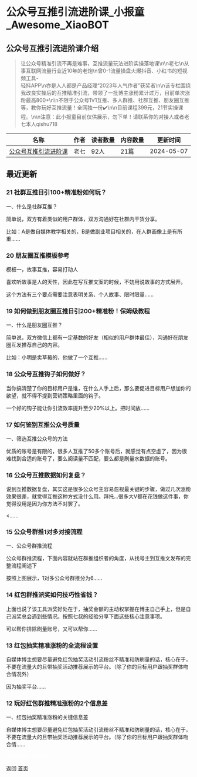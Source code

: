 # 公众号互推引流进阶课_小报童_Awesome_XiaoBOT

## 公众号互推引流进阶课介绍
> 让公众号精准引流不再是难事，互推流量玩法进阶实操落地课\n\n老七\n从事互联网流量行业近10年的老炮\n曾0-1流量操盘火爆抖音、小红书的短视频工具-  
轻抖APP\n亦是人人都是产品经理“2023年人气作者”获奖者\n\n该专栏围绕我改良实操后的互推精准引流，带领了一批博主涨粉累计过万，目前单次涨粉最高800+\n\n不限于公众号1V1互推、多人群推、社群互推、朋友圈互推等，教你玩好互推流量！全网独一份✔️\n\n目前课程399元，21节实操课程。\n\n注意：此小报童目前仅供展示，勿下单！请联系你的对接人或者老七本人qishu718  
  


|名称|作者|读者数量|内容数量|更新时间|
|---|---|---|---|---|
|[公众号互推引流进阶课](https://xiaobot.net/p/qishu718?refer=9c3f1c95-a052-465a-9902-f6d75080262a)|老七|92人|21篇|2024-05-07|

## 最近更新
### 21 社群互推日引100+精准粉如何玩？

一、什么是社群互推？

简单说，双方有着类似的用户群体，双方沟通好在社群内干货分享。

比如：A是做自媒体教学相关的，B是做副业项目相关的，在人群画像上是有所重......

### 20 朋友圈互推模板参考

模板一，故事互推，容易打动人

喜欢听故事是人的天性，因此在写互推文案的时候，不妨用说故事的方式展开。

这个方法有三个要点需要注意表明关系、个人故事、限时限量......

### 19 如何做到朋友圈互推日引200+精准粉！保姆级教程

一、什么是朋友圈互推？

简单说，双方微信上都有一定基数的好友（相似的用户群体最佳），沟通好在朋友圈互发推荐自己的内容。

比如：小明是卖草莓的，他做了一个互推......

### 18 公众号互推钩子如何做好？

当你搞清楚了你的目标用户是谁，在什么人手上后，那么要促进目标用户想加你的欲望，就不得不提到营销策略里面的钩子。

一个好的钩子能让你引流效率提升至少20%以上。把时间放......

### 17 如何鉴别互推公众号质量

一、筛选互推公众号的方法

优质的账号是有限的，很多人互推了50多个账号后，就感觉有点空虚了，因为很难找到合适的账号了，要么阅读量不匹配，要么都是刷量水数据的账号。

### 16 公众号互推数据如何复盘？

说到互推数据复盘，其实这是很多公众号主容易忽视最关键的步骤，做过几次涨粉效果很差，就觉得互推这种方式没什么用。拜托...很多大V都在花钱做这件事，你觉得没用是因为你方法不对罢了。

<......

### 15 公众号群推1对多对接流程

一、公众号群推流程

公众号群推流程，下面内容就站在群推组织者的角度，从找号主到互推文发布的完整流程阐述下

按照上图展示，1对多公众号群推分为6......

### 14 红包群推派奖如何技巧性省钱？

上面也说了该工具派奖好处在于，抽奖金额的主动权掌握在博主自己手上，但是自己派奖总会遇到些情况。按照七叔的经验分享下面这些核心注意事项。

可以帮你排除刷量账号，又可以帮你......

### 13 红包抽奖精准涨粉的全流程设置

自媒体博主想要尽量避免红包抽奖活动引流粉丝不精准和防刷量的话，核心在于，不要在流量大的且带抽奖活动推荐展示的平台。（除了你的目标用户跟抽奖群体吻合情况外）

因为抽奖平台......

### 12 玩好红包群推精准涨粉的2个信息差

一、红包抽奖精准涨粉的关键信息差

自媒体博主想要尽量避免红包抽奖活动引流粉丝不精准和防刷量的话，核心在于，不要在流量大的且带抽奖活动推荐展示的平台。（除了你的目标用户跟抽奖群体吻合情......


<a href="https://github.com/Reno9527/awesome-xiaobot" style="color: white; text-decoration: none;">awesome-xiaobot</a>

返回 [首页](../README.md)
